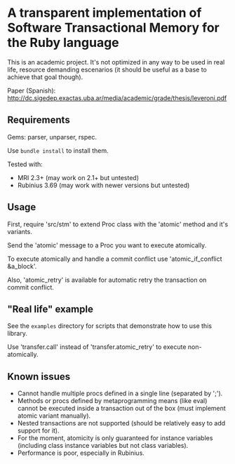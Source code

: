 # A transparent implementation of Software Transactional Memory for the Ruby language

This is an academic project. It's not optimized in any way to be used in real life, 
resource demanding escenarios (it should be useful as a base to achieve that goal though).

Paper (Spanish): http://dc.sigedep.exactas.uba.ar/media/academic/grade/thesis/leveroni.pdf

## Requirements

Gems: parser, unparser, rspec.

Use `bundle install` to install them.

Tested with:
 - MRI 2.3+ (may work on 2.1+ but untested)
 - Rubinius 3.69 (may work with newer versions but untested)

## Usage

First, require 'src/stm' to extend Proc class with the 'atomic' method and it's variants.

Send the 'atomic' message to a Proc you want to execute atomically.

To execute atomically and handle a commit conflict use 'atomic\_if\_conflict \&a\_block'.

Also, 'atomic\_retry' is available for automatic retry the transaction on commit conflict.

## "Real life" example

See the `examples` directory for scripts that demonstrate how to use this library.

Use 'transfer.call' instead of 'transfer.atomic_retry' to execute non-atomically.

## Known issues

- Cannot handle multiple procs defined in a single line (separated 
by ';').
- Methods or procs defined by metaprogramming means (like eval) 
cannot be executed inside a transaction out of the box (must 
implement atomic variant manually).
- Nested transactions are not supported (should be relatively easy to add support for it).
- For the moment, atomicity is only guaranteed for instance 
variables (including class instance variables but not class 
variables).
- Performance is poor, especially in Rubinius.
